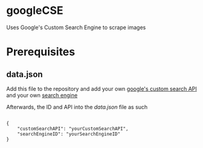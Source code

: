 # googleCSE
Uses Google's Custom Search Engine to scrape images

# Prerequisites

## data.json
Add this file to the repository and add your own [google's custom search API](https://developers.google.com/custom-search/v1/introduction)
and your own [search engine](https://programmablesearchengine.google.com/controlpanel/create)

Afterwards, the ID and API into the *data.json* file as such
<pre><code>
{
    "customSearchAPI": "yourCustomSearchAPI",
    "searchEngineID": "yourSearchEngineID" 
}
</code></pre>